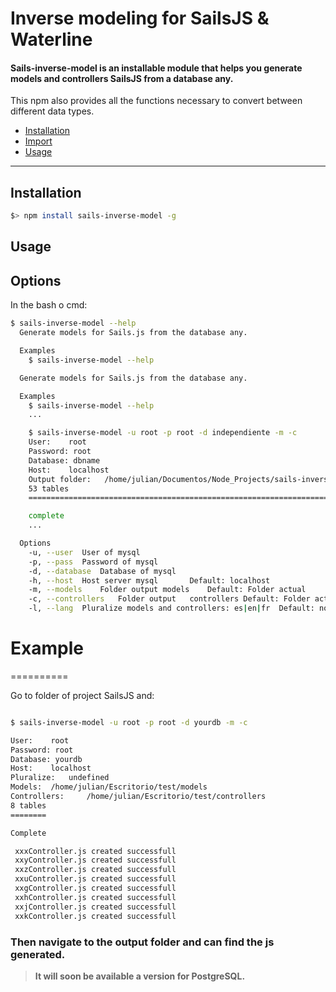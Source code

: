 
# Inverse modeling for SailsJS & Waterline ##

#### Sails-inverse-model is an installable module that helps you generate models and controllers SailsJS from a database any. ####

This npm also provides all the functions necessary to convert between different data types.

* [Installation](#installation)
* [Import](#import)
* [Usage](#usage)

------

## Installation ##

```bash
$> npm install sails-inverse-model -g
```

## __Usage__ ##

## Options ##

In the bash o cmd:

```bash
$ sails-inverse-model --help
  Generate models for Sails.js from the database any.

  Examples
    $ sails-inverse-model --help

  Generate models for Sails.js from the database any.

  Examples
    $ sails-inverse-model --help
    ...

    $ sails-inverse-model -u root -p root -d independiente -m -c
    User:	 root
    Password: root
    Database: dbname
    Host:	 localhost
    Output folder:	 /home/julian/Documentos/Node_Projects/sails-inverse-model/test/api
    53 tables
    ===============================================================================================

    complete
    ...

  Options
    -u, --user  User of mysql
    -p, --pass  Password of mysql
    -d, --database	Database of mysql
    -h, --host	Host server mysql		Default: localhost
    -m, --models	Folder output models	Default: Folder actual
    -c, --controllers	Folder output	controllers Default: Folder actual
    -l, --lang  Pluralize models and controllers: es|en|fr  Default: no pluralize
```

# Example ##
==========

Go to folder of project SailsJS and:
```bash

$ sails-inverse-model -u root -p root -d yourdb -m -c

User:	 root
Password: root
Database: yourdb
Host:	 localhost
Pluralize:	 undefined
Models:	 /home/julian/Escritorio/test/models
Controllers:	 /home/julian/Escritorio/test/controllers
8 tables
========

Complete

 xxxController.js created successfull
 xxyController.js created successfull
 xxzController.js created successfull
 xxuController.js created successfull
 xxgController.js created successfull
 xxhController.js created successfull  
 xxjController.js created successfull
 xxkController.js created successfull
```

### Then navigate to the output folder and can find the js generated.

> __It will soon be available a version for PostgreSQL.__
